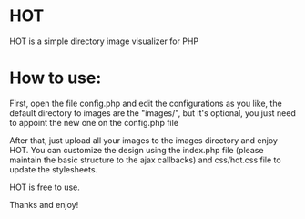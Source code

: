 HOT
===

HOT is a simple directory image visualizer for PHP

How to use:
===

First, open the file config.php and edit the configurations as you like, the default directory to images are the "images/", but it's optional, you just need to appoint the new one on the config.php file

After that, just upload all your images to the images directory and enjoy HOT.
You can customize the design using the index.php file (please maintain the basic structure to the ajax callbacks) and css/hot.css file to update the stylesheets.

HOT is free to use.

Thanks and enjoy!